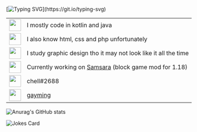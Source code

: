 <!--
**chell-dev/chell-dev** is a ✨ _special_ ✨ repository because its `README.md` (this file) appears on your GitHub profile.

Here are some ideas to get you started:

- 🔭 I’m currently working on ...
- 🌱 I’m currently learning ...
- 👯 I’m looking to collaborate on ...
- 🤔 I’m looking for help with ...
- 💬 Ask me about ...
- 📫 How to reach me: ...
- 😄 Pronouns: ...
- ⚡ Fun fact: ...

%237AA2F7
%2373DACA
-->

[![Typing SVG](https://readme-typing-svg.herokuapp.com?font=Consolas&color=%237AA2F7&vCenter=true&lines=Welcome+to+my+profile!)](https://git.io/typing-svg)

<!-- I can't get rid of the border smh -->
<table cellspacing="0" cellpadding="0">
  <tr>
    <td>
      <img height="32" width="32" src="https://unpkg.com/simple-icons@v6/icons/intellijidea.svg" />
    </td>
    <td>
      I mostly code in kotlin and java
    </td>
  </tr>
  <tr>
    <td>
      <img height="32" width="32" src="https://unpkg.com/simple-icons@v6/icons/visualstudiocode.svg" />
    </td>
    <td>
      I also know html, css and php unfortunately
    </td>
  </tr>
  <tr>
    <td>
      <img height="32" width="32" src="https://unpkg.com/simple-icons@v6/icons/adobeillustrator.svg" />
    </td>
    <td>
      I study graphic design tho it may not look like it all the time
    </td>
  </tr>
  <tr>
    <td>
      <img height="32" width="32" src="https://unpkg.com/simple-icons@v6/icons/github.svg" />
    </td>
    <td>
      Currently working on <a href="https://github.com/chell-dev/Samsara">Samsara</a> (block game mod for 1.18)
    </td>
  </tr>
  <tr>
    <td>
      <img height="32" width="32" src="https://unpkg.com/simple-icons@v6/icons/discord.svg" />
    </td>
    <td>
      chell#2688
    </td>
  </tr>
  <tr>
    <td>
      <img height="32" width="32" src="https://unpkg.com/simple-icons@v6/icons/youtube.svg" />
    </td>
    <td>
      <a href="">gayming</a>
    </td>
  </tr>
</table>

![Anurag's GitHub stats](https://github-readme-stats.vercel.app/api?username=chell-dev&show_icons=true&theme=tokyonight)

![Jokes Card](https://readme-jokes.vercel.app/api?theme=tokyoNight)
